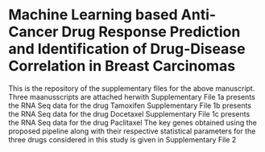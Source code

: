 # Machine Learning based Anti-Cancer Drug Response Prediction and Identification of Drug-Disease Correlation in Breast Carcinomas #




This is the repository of the supplementary files for the above manuscript. Three maanusscripts are attached herwith
Supplementary File 1a presents the RNA Seq data for the drug Tamoxifen
Supplementary File 1b presents the RNA Seq data for the drug Docetaxel
Supplementary File 1c presents the RNA Seq data for the drug Paclitaxel
The key genes obtained using the proposed pipeline along with their respective statistical parameters for the three drugs considered in this study is given in Supplementary File 2

